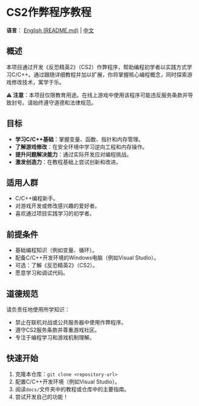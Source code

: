 # CS2作弊程序教程

**语言**： [English (README.md)](README.md) | [中文](#)

## 概述
本项目通过开发《反恐精英2》（CS2）作弊程序，帮助编程初学者以实践方式学习C/C++。通过跟随详细教程并加以扩展，你将掌握核心编程概念，同时探索游戏修改技术，寓学于乐。

**⚠️ 注意**：本项目仅限教育用途。在线上游戏中使用该程序可能违反服务条款并导致封号。请始终遵守道德和法律规范。

## 目标
- **学习C/C++基础**：掌握变量、函数、指针和内存管理。
- **了解游戏修改**：在安全环境中学习逆向工程和内存操作。
- **提升问题解决能力**：通过实际开发应对编程挑战。
- **激发创造力**：在教程基础上尝试创新和改进。

## 适用人群
- C/C++编程新手。
- 对游戏开发或修改感兴趣的爱好者。
- 喜欢通过项目实践学习的初学者。

## 前提条件
- 基础编程知识（例如变量、循环）。
- 配备C/C++开发环境的Windows电脑（例如Visual Studio）。
- 可选：了解《反恐精英2》（CS2）。
- 愿意学习和调试代码。

## 道德规范
请负责任地使用所学知识：
- 禁止在联机对战或公共服务器中使用作弊程序。
- 遵守CS2服务条款并尊重游戏社区。
- 专注于编程学习和游戏机制理解。

## 快速开始
1. 克隆本仓库：`git clone <repository-url>`
2. 配置C/C++开发环境（例如Visual Studio）。
3. 阅读`docs/`文件夹中的教程或仓库中的主要指南。
4. 尝试开发自己的功能！